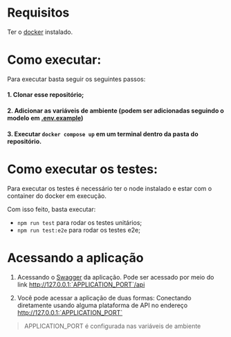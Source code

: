 # Requisitos

Ter o [docker](https://www.docker.com/) instalado.

# Como executar:

Para executar basta seguir os seguintes passos:

#### 1. Clonar esse repositório;
#### 2. Adicionar as variáveis de ambiente (podem ser adicionadas seguindo o modelo em [.env.example](.env.example)) 
#### 3. Executar `docker compose up` em um terminal dentro da pasta do repositório.

# Como executar os testes:

Para executar os testes é necessário ter o node instalado e estar com o container do docker em execução.

Com isso feito, basta executar:
- `npm run test` para rodar os testes unitários;
- `npm run test:e2e` para rodar os testes e2e;

# Acessando a aplicação

1. Acessando o [Swagger](http://127.0.0.1:3000/api) da aplicação. Pode ser acessado por meio do link http://127.0.0.1:`APPLICATION_PORT`/api

2. Você pode acessar a aplicação de duas formas:
Conectando diretamente usando alguma plataforma de API no endereço http://127.0.0.1:`APPLICATION_PORT`

> APPLICATION_PORT é configurada nas variáveis de ambiente




